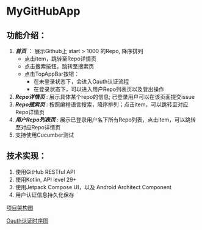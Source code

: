 # MyGitHubApp 

## 功能介绍：
1. ***首页*** ： 展示Github上 start > 1000 的Repo, 降序排列
   - 点击item，跳转至Repo详情页
   - 点击搜索按钮，跳转至搜索页
   - 点击TopAppBar按钮：
     - 在未登录状态下，会进入Oauth认证流程
     - 在登录状态下，可以进入用户Repo列表页以及登出操作
2. ***Repo详情页*** : 展示具体某个repo的信息; 已登录用户可以在该页面提交issue
3. ***Repo搜索页*** : 按照编程语言搜索，降序排列；点击item，可以跳转至对应Repo详情页
4. ***用户Repo列表页*** : 展示已登录用户名下所有Repo列表，点击item，可以跳转至对应Repo详情页
5. 支持使用Cucumber测试

## 技术实现：
1. 使用GitHub RESTful API
2. 使用Kotlin, API level 29+
3. 使用Jetpack Compose UI，以及 Android Architect Component
4. 用户认证信息持久化保存

[ 项目架构图 ]( https://github.com/LFen/MyGitHubApp/blob/main/architecture_diagram.png "project_architecture" )

[ Oauth认证时序图 ]( https://github.com/LFen/MyGitHubApp/blob/main/oauth_sequence.png "oauth_sequence" )
